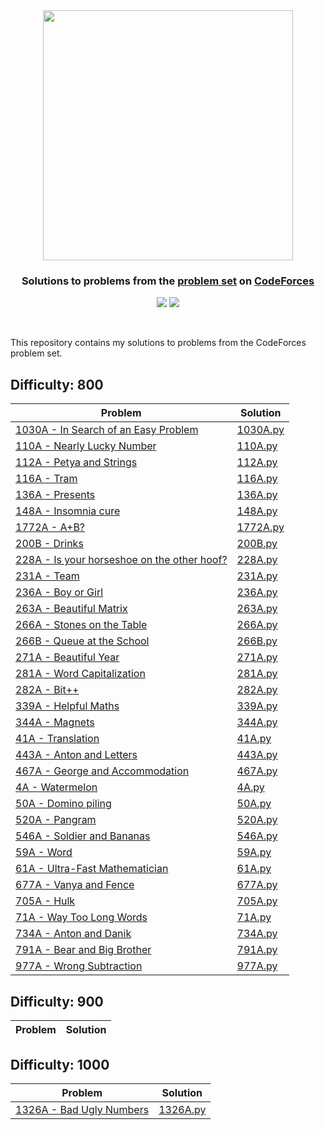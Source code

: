 
<br />
<h1 align="center">
  <a href='https://codeforces.com/profile/sanjaysunil' target="_blank">
  <img width="400px" src="https://upload.wikimedia.org/wikipedia/commons/thumb/b/b1/Codeforces_logo.svg/2560px-Codeforces_logo.svg.png" />
  </a>
</div>

<h3 align='center'>Solutions to problems from the <a href="https://codeforces.com/problemset">problem set</a> on <a href="https://www.codeforces.com/">CodeForces</a></h3>

<p align="center">
	<img src="https://img.shields.io/badge/Problems%20Solved-36-brightgreen.svg">
	<img src="https://img.shields.io/badge/Language-Python-blue.svg">
</p>
<br/>

This repository contains my solutions to problems from the CodeForces problem set.

## Difficulty: 800

| Problem | Solution |
|---|---|
| [1030A - In Search of an Easy Problem](https://codeforces.com/problemset/problem/1030/A) | [1030A.py](./800/1030A.py)|
| [110A - Nearly Lucky Number](https://codeforces.com/problemset/problem/110/A) | [110A.py](./800/110A.py)|
| [112A - Petya and Strings](https://codeforces.com/problemset/problem/112/A) | [112A.py](./800/112A.py)|
| [116A - Tram](https://codeforces.com/problemset/problem/116/A) | [116A.py](./800/116A.py)|
| [136A - Presents](https://codeforces.com/problemset/problem/136/A) | [136A.py](./800/136A.py)|
| [148A - Insomnia cure](https://codeforces.com/problemset/problem/148/A) | [148A.py](./800/148A.py)|
| [1772A - A+B?](https://codeforces.com/problemset/problem/1772/A) | [1772A.py](./800/1772A.py)|
| [200B - Drinks](https://codeforces.com/problemset/problem/200/B) | [200B.py](./800/200B.py)|
| [228A - Is your horseshoe on the other hoof?](https://codeforces.com/problemset/problem/228/A) | [228A.py](./800/228A.py)|
| [231A - Team](https://codeforces.com/problemset/problem/231/A) | [231A.py](./800/231A.py)|
| [236A - Boy or Girl](https://codeforces.com/problemset/problem/236/A) | [236A.py](./800/236A.py)|
| [263A - Beautiful Matrix](https://codeforces.com/problemset/problem/263/A) | [263A.py](./800/263A.py)|
| [266A - Stones on the Table](https://codeforces.com/problemset/problem/266/A) | [266A.py](./800/266A.py)|
| [266B - Queue at the School](https://codeforces.com/problemset/problem/266/B) | [266B.py](./800/266B.py)|
| [271A - Beautiful Year](https://codeforces.com/problemset/problem/271/A) | [271A.py](./800/271A.py)|
| [281A - Word Capitalization](https://codeforces.com/problemset/problem/281/A) | [281A.py](./800/281A.py)|
| [282A - Bit++](https://codeforces.com/problemset/problem/282/A) | [282A.py](./800/282A.py)|
| [339A - Helpful Maths](https://codeforces.com/problemset/problem/339/A) | [339A.py](./800/339A.py)|
| [344A - Magnets](https://codeforces.com/problemset/problem/344/A) | [344A.py](./800/344A.py)|
| [41A - Translation](https://codeforces.com/problemset/problem/41/A) | [41A.py](./800/41A.py)|
| [443A - Anton and Letters](https://codeforces.com/problemset/problem/443/A) | [443A.py](./800/443A.py)|
| [467A - George and Accommodation](https://codeforces.com/problemset/problem/467/A) | [467A.py](./800/467A.py)|
| [4A - Watermelon](https://codeforces.com/problemset/problem/4/A) | [4A.py](./800/4A.py)|
| [50A - Domino piling](https://codeforces.com/problemset/problem/50/A) | [50A.py](./800/50A.py)|
| [520A - Pangram](https://codeforces.com/problemset/problem/520/A) | [520A.py](./800/520A.py)|
| [546A - Soldier and Bananas](https://codeforces.com/problemset/problem/546/A) | [546A.py](./800/546A.py)|
| [59A - Word](https://codeforces.com/problemset/problem/59/A) | [59A.py](./800/59A.py)|
| [61A - Ultra-Fast Mathematician](https://codeforces.com/problemset/problem/61/A) | [61A.py](./800/61A.py)|
| [677A - Vanya and Fence](https://codeforces.com/problemset/problem/677/A) | [677A.py](./800/677A.py)|
| [705A - Hulk](https://codeforces.com/problemset/problem/705/A) | [705A.py](./800/705A.py)|
| [71A - Way Too Long Words](https://codeforces.com/problemset/problem/71/A) | [71A.py](./800/71A.py)|
| [734A - Anton and Danik](https://codeforces.com/problemset/problem/734/A) | [734A.py](./800/734A.py)|
| [791A - Bear and Big Brother](https://codeforces.com/problemset/problem/791/A) | [791A.py](./800/791A.py)|
| [977A - Wrong Subtraction](https://codeforces.com/problemset/problem/977/A) | [977A.py](./800/977A.py)|

## Difficulty: 900

| Problem | Solution |
|---|---|

## Difficulty: 1000

| Problem | Solution |
|---|---|
| [1326A - Bad Ugly Numbers](https://codeforces.com/problemset/problem/1326/A) | [1326A.py](./1000/1326A.py)|
